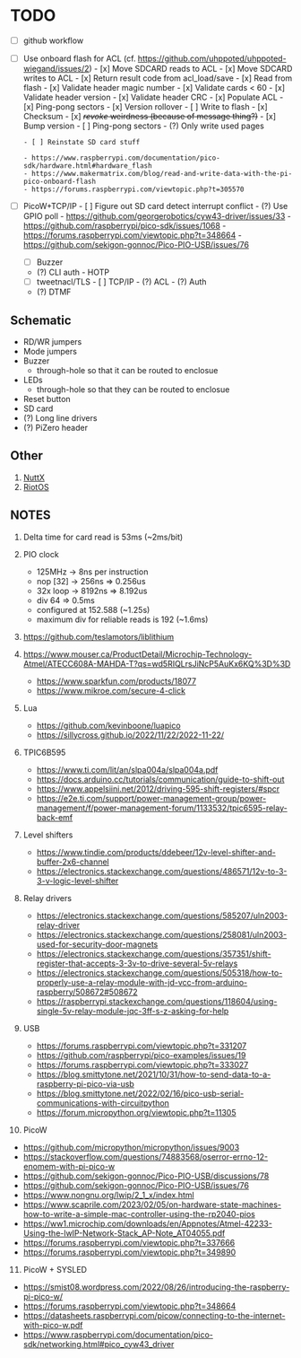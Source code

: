 # TODO

- [ ] github workflow

- [ ] Use onboard flash for ACL (cf. https://github.com/uhppoted/uhppoted-wiegand/issues/2)
      - [x] Move SDCARD reads to ACL
      - [x] Move SDCARD writes to ACL
      - [x] Return result code from acl_load/save
      - [x] Read from flash
            - [x] Validate header magic number
            - [x] Validate cards < 60
            - [x] Validate header version
            - [x] Validate header CRC
            - [x] Populate ACL
            - [x] Ping-pong sectors
            - [x] Version rollover
      - [ ] Write to flash
            - [x] Checksum
            - [x] ~~_revoke_ weirdness (because of message thing?)~~
            - [x] Bump version
            - [ ] Ping-pong sectors
            - (?) Only write used pages

      - [ ] Reinstate SD card stuff

      - https://www.raspberrypi.com/documentation/pico-sdk/hardware.html#hardware_flash
      - https://www.makermatrix.com/blog/read-and-write-data-with-the-pi-pico-onboard-flash
      - https://forums.raspberrypi.com/viewtopic.php?t=305570

- [ ] PicoW+TCP/IP
      - [ ] Figure out SD card detect interrupt conflict
            - (?) Use GPIO poll
            - https://github.com/georgerobotics/cyw43-driver/issues/33
            - https://github.com/raspberrypi/pico-sdk/issues/1068
            - https://forums.raspberrypi.com/viewtopic.php?t=348664
            - https://github.com/sekigon-gonnoc/Pico-PIO-USB/issues/76

   - [ ] Buzzer
   - (?) CLI auth
         - HOTP
   - [ ] tweetnacl/TLS
         - [ ] TCP/IP
         - (?) ACL
         - (?) Auth

   - (?) DTMF

## Schematic
- RD/WR jumpers
- Mode jumpers
- Buzzer
  - through-hole so that it can be routed to enclosue
- LEDs 
  - through-hole so that they can be routed to enclosue
- Reset button
- SD card
- (?) Long line drivers
- (?) PiZero header

## Other
1. [NuttX](https://nuttx.apache.org/docs/latest/platforms/index.html)
2. [RiotOS](https://www.riot-os.org)

## NOTES

1. Delta time for card read is 53ms (~2ms/bit)
2. PIO clock 
   - 125MHz   -> 8ns per instruction
   - nop [32] -> 256ns  => 0.256us
   - 32x loop -> 8192ns => 8.192us
   - div 64 => 0.5ms
   - configured at 152.588 (~1.25s)
   - maximum div for reliable reads is 192 (~1.6ms)

3. https://github.com/teslamotors/liblithium
4. https://www.mouser.ca/ProductDetail/Microchip-Technology-Atmel/ATECC608A-MAHDA-T?qs=wd5RIQLrsJiNcP5AuKx6KQ%3D%3D
   - https://www.sparkfun.com/products/18077
   - https://www.mikroe.com/secure-4-click
5. Lua
   - https://github.com/kevinboone/luapico
   - https://sillycross.github.io/2022/11/22/2022-11-22/

6. TPIC6B595
   - https://www.ti.com/lit/an/slpa004a/slpa004a.pdf
   - https://docs.arduino.cc/tutorials/communication/guide-to-shift-out
   - https://www.appelsiini.net/2012/driving-595-shift-registers/#spcr
   - https://e2e.ti.com/support/power-management-group/power-management/f/power-management-forum/1133532/tpic6595-relay-back-emf

7. Level shifters
   - https://www.tindie.com/products/ddebeer/12v-level-shifter-and-buffer-2x6-channel
   - https://electronics.stackexchange.com/questions/486571/12v-to-3-3-v-logic-level-shifter

8. Relay drivers
   - https://electronics.stackexchange.com/questions/585207/uln2003-relay-driver
   - https://electronics.stackexchange.com/questions/258081/uln2003-used-for-security-door-magnets
   - https://electronics.stackexchange.com/questions/357351/shift-register-that-accepts-3-3v-to-drive-several-5v-relays
   - https://electronics.stackexchange.com/questions/505318/how-to-properly-use-a-relay-module-with-jd-vcc-from-arduino-raspberry/508672#508672
   - https://raspberrypi.stackexchange.com/questions/118604/using-single-5v-relay-module-jqc-3ff-s-z-asking-for-help

9. USB
   - https://forums.raspberrypi.com/viewtopic.php?t=331207
   - https://github.com/raspberrypi/pico-examples/issues/19
   - https://forums.raspberrypi.com/viewtopic.php?t=333027
   - https://blog.smittytone.net/2021/10/31/how-to-send-data-to-a-raspberry-pi-pico-via-usb
   - https://blog.smittytone.net/2022/02/16/pico-usb-serial-communications-with-circuitpython
   - https://forum.micropython.org/viewtopic.php?t=11305

10. PicoW
   - https://github.com/micropython/micropython/issues/9003
   - https://stackoverflow.com/questions/74883568/oserror-errno-12-enomem-with-pi-pico-w
   - https://github.com/sekigon-gonnoc/Pico-PIO-USB/discussions/78
   - https://github.com/sekigon-gonnoc/Pico-PIO-USB/issues/76
   - https://www.nongnu.org/lwip/2_1_x/index.html
   - https://www.scaprile.com/2023/02/05/on-hardware-state-machines-how-to-write-a-simple-mac-controller-using-the-rp2040-pios
   - https://ww1.microchip.com/downloads/en/Appnotes/Atmel-42233-Using-the-lwIP-Network-Stack_AP-Note_AT04055.pdf
   - https://forums.raspberrypi.com/viewtopic.php?t=337666
   - https://forums.raspberrypi.com/viewtopic.php?t=349890
   
11. PicoW + SYSLED
   - https://smist08.wordpress.com/2022/08/26/introducing-the-raspberry-pi-pico-w/
   - https://forums.raspberrypi.com/viewtopic.php?t=348664
   - https://datasheets.raspberrypi.com/picow/connecting-to-the-internet-with-pico-w.pdf
   - https://www.raspberrypi.com/documentation/pico-sdk/networking.html#pico_cyw43_driver

